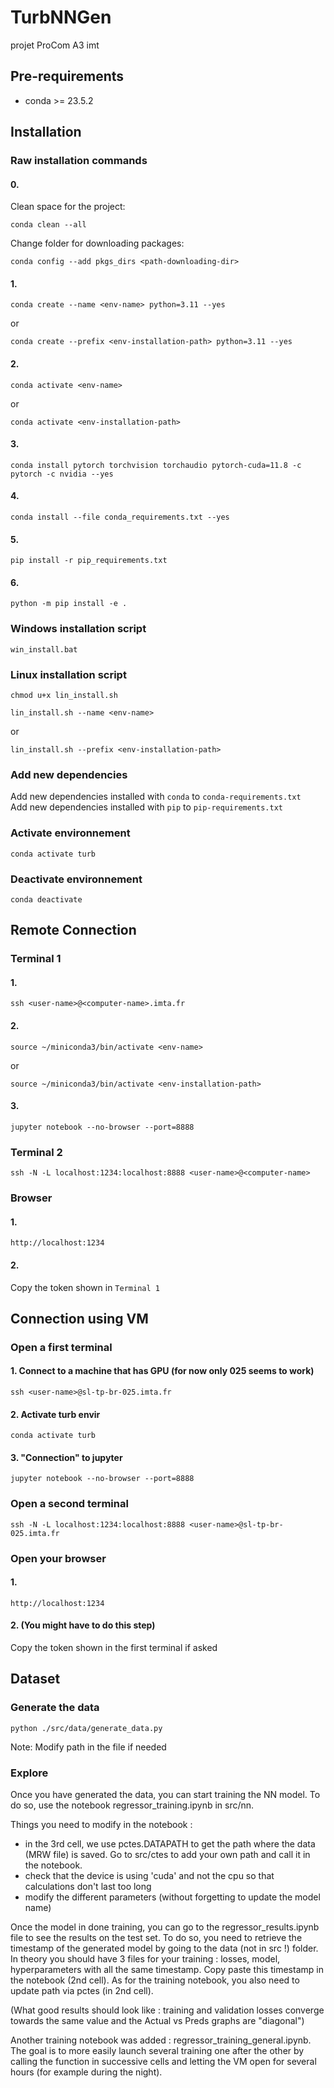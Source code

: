# TurbNNGen
projet ProCom A3 imt

## Pre-requirements
* conda >= 23.5.2

## Installation

### Raw installation commands
#### 0.
Clean space for the project:
```
conda clean --all
```

Change folder for downloading packages:
```
conda config --add pkgs_dirs <path-downloading-dir>
```

#### 1.
```
conda create --name <env-name> python=3.11 --yes
```
or 
```
conda create --prefix <env-installation-path> python=3.11 --yes
```
#### 2.
```
conda activate <env-name>
```
or 
```
conda activate <env-installation-path>
```
#### 3.
```
conda install pytorch torchvision torchaudio pytorch-cuda=11.8 -c pytorch -c nvidia --yes
```
#### 4.
```
conda install --file conda_requirements.txt --yes
```
#### 5.
```
pip install -r pip_requirements.txt
```
#### 6.
```
python -m pip install -e .
```
### Windows installation script
```
win_install.bat
```

### Linux installation script
```
chmod u+x lin_install.sh
```
```
lin_install.sh --name <env-name>
```
or
```
lin_install.sh --prefix <env-installation-path>
```

### Add new dependencies
Add new dependencies installed with `conda` to `conda-requirements.txt`  
Add new dependencies installed with `pip` to `pip-requirements.txt`

### Activate environnement
```
conda activate turb
```

### Deactivate environnement
```
conda deactivate
```

## Remote Connection
### Terminal 1
#### 1.
```
ssh <user-name>@<computer-name>.imta.fr 
```
#### 2.
```
source ~/miniconda3/bin/activate <env-name>
```
or
```
source ~/miniconda3/bin/activate <env-installation-path>
```
#### 3.
```
jupyter notebook --no-browser --port=8888
```
### Terminal 2
```
ssh -N -L localhost:1234:localhost:8888 <user-name>@<computer-name>
```
### Browser
#### 1.
```
http://localhost:1234
```
#### 2.
Copy the token shown in `Terminal 1`




## Connection using VM
### Open a first terminal
#### 1. Connect to a machine that has GPU (for now only 025 seems to work)
```
ssh <user-name>@sl-tp-br-025.imta.fr 
```
#### 2. Activate turb envir
```
conda activate turb
```
#### 3. "Connection" to jupyter 
```
jupyter notebook --no-browser --port=8888
```
### Open a second terminal 
```
ssh -N -L localhost:1234:localhost:8888 <user-name>@sl-tp-br-025.imta.fr 
```
### Open your browser
#### 1.
```
http://localhost:1234
```
#### 2. (You might have to do this step)
Copy the token shown in the first terminal if asked 





## Dataset
### Generate the data 
```
python ./src/data/generate_data.py
```
Note: Modify path in the file if needed

### Explore

Once you have generated the data, you can start training the NN model. 
To do so, use the notebook regressor_training.ipynb in src/nn. 

Things you need to modify in the notebook :
- in the 3rd cell, we use pctes.DATAPATH to get the path where the data (MRW file) is saved. Go to src/ctes to add your own path and call it in the notebook.
- check that the device is using 'cuda' and not the cpu so that calculations don't last too long
- modify the different parameters (without forgetting to update the model name) 

Once the model in done training, you can go to the regressor_results.ipynb file to see the results on the test set. 
To do so, you need to retrieve the timestamp of the generated model by going to the data (not in src !) folder. In theory you should have 3 files for your training : losses, model, hyperparameters with all the same timestamp. Copy paste this timestamp in the notebook (2nd cell). As for the training notebook, you also need to update path via pctes (in 2nd cell). 

(What good results should look like : training and validation losses converge towards the same value and the Actual vs Preds graphs are "diagonal") 



Another training notebook was added : regressor_training_general.ipynb. The goal is to more easily launch several training one after the other by calling the function in successive cells and letting the VM open for several hours (for example during the night).





